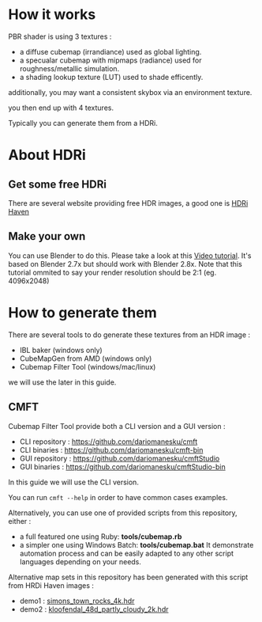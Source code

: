 
# How it works

PBR shader is using 3 textures : 

* a diffuse cubemap (irrandiance) used as global lighting.
* a specualar cubemap with mipmaps (radiance) used for roughness/metallic simulation.
* a shading lookup texture (LUT) used to shade efficently.

additionally, you may want a consistent skybox via an environment texture.

you then end up with 4 textures.

Typically you can generate them from a HDRi.

# About HDRi

## Get some free HDRi

There are several website providing free HDR images, a good one is [HDRi Haven](https://hdrihaven.com/hdris/)

## Make your own

You can use Blender to do this. Please take a look at this [Video tutorial](https://www.youtube.com/watch?v=a48PBPRO8O8). 
It's based on Blender 2.7x but should work with Blender 2.8x.
Note that this tutorial ommited to say your render resolution should be 2:1 (eg. 4096x2048)


# How to generate them

There are several tools to do generate these textures from an HDR image : 

* IBL baker (windows only)
* CubeMapGen from AMD (windows only)
* Cubemap Filter Tool (windows/mac/linux)

we will use the later in this guide.

## CMFT

Cubemap Filter Tool provide both a CLI version and a GUI version : 

* CLI repository : https://github.com/dariomanesku/cmft
* CLI binaries : https://github.com/dariomanesku/cmft-bin
* GUI repository : https://github.com/dariomanesku/cmftStudio
* GUI binaries : https://github.com/dariomanesku/cmftStudio-bin

In this guide we will use the CLI version.


You can run `cmft --help` in order to have common cases examples.

Alternatively, you can use one of provided scripts from this repository, either :
* a full featured one using Ruby: **tools/cubemap.rb**
* a simpler one using Windows Batch: **tools/cubemap.bat**
It demonstrate automation process and can be easily adapted to any other script languages depending on your needs.


Alternative map sets in this repository has been generated with this script from HRDi Haven images : 

* demo1 : [simons_town_rocks_4k.hdr](https://hdrihaven.com/hdri/?c=nature&h=simons_town_rocks)
* demo2 : [kloofendal_48d_partly_cloudy_2k.hdr](https://hdrihaven.com/hdri/?c=nature&h=kloofendal_48d_partly_cloudy)
